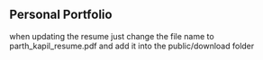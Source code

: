 ## Personal Portfolio
 when updating the resume just change the file name to parth_kapil_resume.pdf and add it into the public/download folder 
